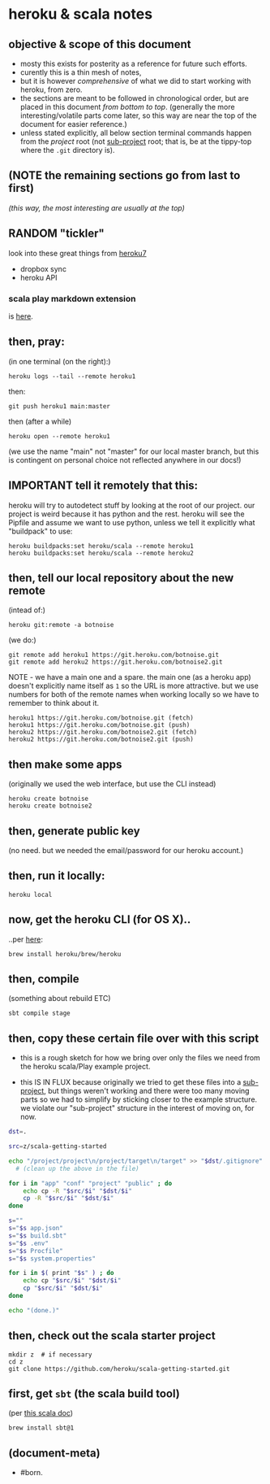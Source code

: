 # heroku & scala notes

## objective & scope of this document

  - mosty this exists for posterity as a reference for future such efforts.
  - curently this is a thin mesh of notes,
  - but it is however _comprehensive_ of what we did
    to start working with heroku, from zero.
  - the sections are meant to be followed in chronological order, but are
    placed in this document *from bottom to top*. (generally the more
    interesting/volatile parts come later, so this way are near the top
    of the document for easier reference.)
  - unless stated explicitly, all below section terminal commands happen
    from the _project_ root (not [sub-project][up1] root; that is, be at
    the tippy-top where the `.git` directory is).




## (NOTE the remaining sections go from last to first)

_(this way, the most interesting are usually at the top)_




## RANDOM "tickler"

look into these great things from [heroku7]

  - dropbox sync
  - heroku API




### scala play markdown extension

is [here][rando1].




## then, pray:

(in one terminal (on the right):)

    heroku logs --tail --remote heroku1

then:

    git push heroku1 main:master

then (after a while)

    heroku open --remote heroku1

(we use the name "main" not "master" for our local master branch,
but this is contingent on personal choice not reflected anywhere
in our docs!)





## IMPORTANT tell it remotely that this:

heroku will try to autodetect stuff by looking at the root of our
project. our project is weird because it has python and the rest.
heroku will see the Pipfile and assume we want to use python, unless
we tell it explicitly what "buildpack" to use:

    heroku buildpacks:set heroku/scala --remote heroku1
    heroku buildpacks:set heroku/scala --remote heroku2




## then, tell our local repository about the new remote

(intead of:)

    heroku git:remote -a botnoise

(we do:)

    git remote add heroku1 https://git.heroku.com/botnoise.git
    git remote add heroku2 https://git.heroku.com/botnoise2.git

NOTE - we have a main one and a spare. the main one (as a heroku app)
doesn't explicitly name itself as `1` so the URL is more attractive.
but we use numbers for both of the remote names when working locally
so we have to remember to think about it.



```
heroku1	https://git.heroku.com/botnoise.git (fetch)
heroku1	https://git.heroku.com/botnoise.git (push)
heroku2	https://git.heroku.com/botnoise2.git (fetch)
heroku2	https://git.heroku.com/botnoise2.git (push)
```




## then make some apps

(originally we used the web interface, but use the CLI instead)

    heroku create botnoise
    heroku create botnoise2




## then, generate public key

(no need. but we needed the email/password for our heroku account.)




## then, run it locally:

    heroku local




## now, get the heroku CLI (for OS X)..

..per [here][heroku1]:

    brew install heroku/brew/heroku




## then, compile

(something about rebuild ETC)

    sbt compile stage




## then, copy these certain file over with this script

  - this is a rough sketch for how we bring over only the files we
    need from the heroku scala/Play example project.

  - this IS IN FLUX because originally we tried to get these files
    into a [sub-project][up1], but things weren't working and there
    were too many moving parts so we had to simplify by sticking
    closer to the example structure. we violate our "sub-project"
    structure in the interest of moving on, for now.

```sh
dst=.

src=z/scala-getting-started

echo "/project/project\n/project/target\n/target" >> "$dst/.gitignore"
  # (clean up the above in the file)

for i in "app" "conf" "project" "public" ; do
    echo cp -R "$src/$i" "$dst/$i"
    cp -R "$src/$i" "$dst/$i"
done

s=""
s="$s app.json"
s="$s build.sbt"
s="$s .env"
s="$s Procfile"
s="$s system.properties"

for i in $( print "$s" ) ; do
    echo cp "$src/$i" "$dst/$i"
    cp "$src/$i" "$dst/$i"
done

echo "(done.)"
```




## then, check out the scala starter project

    mkdir z  # if necessary
    cd z
    git clone https://github.com/heroku/scala-getting-started.git




## first, get `sbt` (the scala build tool)

(per [this scala doc][scala1])

    brew install sbt@1




[heroku7]: https://devcenter.heroku.com/articles/how-heroku-works
[heroku1]: https://devcenter.heroku.com/articles/heroku-cli
[rando1]: https://github.com/orefalo/play-markdown
[scala1]: https://www.scala-sbt.org/
[up1]: ../README.md#sub-projects




## (document-meta)

  - #born.
